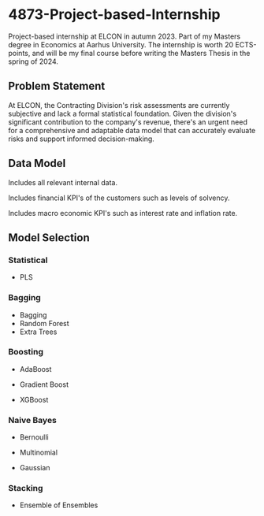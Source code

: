 # 4873-Project-based-Internship
Project-based internship at ELCON in autumn 2023.
Part of my Masters degree in Economics at Aarhus University. The internship is worth 20 ECTS-points, and will be my final course before writing the Masters Thesis in the spring of 2024.

## Problem Statement
At ELCON, the Contracting Division's risk assessments are currently subjective and lack a formal statistical foundation. Given the division's significant contribution to the company's revenue, there's an urgent need for a comprehensive and adaptable data model that can accurately evaluate risks and support informed decision-making.


## Data Model
Includes all relevant internal data.

Includes financial KPI's of the customers such as levels of solvency.

Includes macro economic KPI's such as interest rate and inflation rate.

## Model Selection

### Statistical

- PLS

### Bagging

- Bagging
- Random Forest
- Extra Trees

### Boosting

- AdaBoost

- Gradient Boost

- XGBoost

### Naive Bayes

- Bernoulli

- Multinomial

- Gaussian
  
### Stacking

- Ensemble of Ensembles
